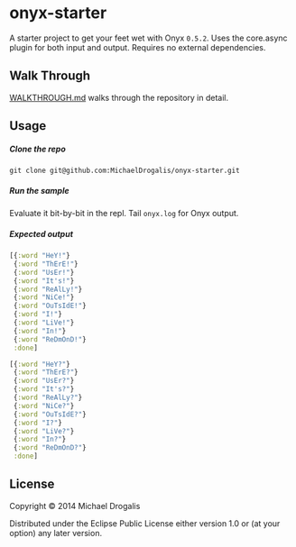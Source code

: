 # onyx-starter

A starter project to get your feet wet with Onyx `0.5.2`. Uses the core.async plugin for both input and output. Requires no external dependencies.

## Walk Through

[WALKTHROUGH.md](WALKTHROUGH.md) walks through the repository in detail.

## Usage

##### Clone the repo

`git clone git@github.com:MichaelDrogalis/onyx-starter.git`

##### Run the sample

Evaluate it bit-by-bit in the repl. Tail `onyx.log` for Onyx output.

##### Expected output

```clojure
[{:word "HeY!"}
 {:word "ThErE!"}
 {:word "UsEr!"}
 {:word "It's!"}
 {:word "ReAlLy!"}
 {:word "NiCe!"}
 {:word "OuTsIdE!"}
 {:word "I!"}
 {:word "LiVe!"}
 {:word "In!"}
 {:word "ReDmOnD!"}
 :done]

[{:word "HeY?"}
 {:word "ThErE?"}
 {:word "UsEr?"}
 {:word "It's?"}
 {:word "ReAlLy?"}
 {:word "NiCe?"}
 {:word "OuTsIdE?"}
 {:word "I?"}
 {:word "LiVe?"}
 {:word "In?"}
 {:word "ReDmOnD?"}
 :done]
```

## License

Copyright © 2014 Michael Drogalis

Distributed under the Eclipse Public License either version 1.0 or (at
your option) any later version.
